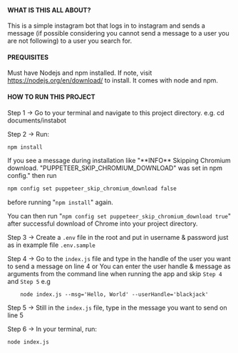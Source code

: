 #### WHAT IS THIS ALL ABOUT?
This is a simple instagram bot that logs in to instagram and sends a message (if possible considering you cannot send a message to a user you are not following) to a user you search for.

#### PREQUISITES
Must have Nodejs and npm installed. If note, visit https://nodejs.org/en/download/ to install. It comes with node and npm.

#### HOW TO RUN THIS PROJECT
Step 1 -> Go to your terminal and navigate to this project directory. e.g. cd documents/instabot

Step 2 -> Run: 
```bash
npm install
```

If you see a message during installation like "\*\*INFO** Skipping Chromium download. "PUPPETEER_SKIP_CHROMIUM_DOWNLOAD" was set in npm config." then run

```bash
npm config set puppeteer_skip_chromium_download false
```
before running "`npm install`" again.

You can then run "`npm config set puppeteer_skip_chromium_download true`" after successful download of Chrome into your project directory.

Step 3 -> Create a `.env` file in the root and put in username & password just as in example file `.env.sample`

Step 4 -> Go to the `index.js` file and type in the handle of the user you want to send a message on line 4 or You can enter the user handle & message as arguments from the command line when running the app and skip `Step 4` and `Step 5`
e.g 


```
    node index.js --msg='Hello, World' --userHandle='blackjack'
```

Step 5 -> Still in the `index.js` file, type in the message you want to send on line 5

Step 6 -> In your terminal, run:
```bash
node index.js
